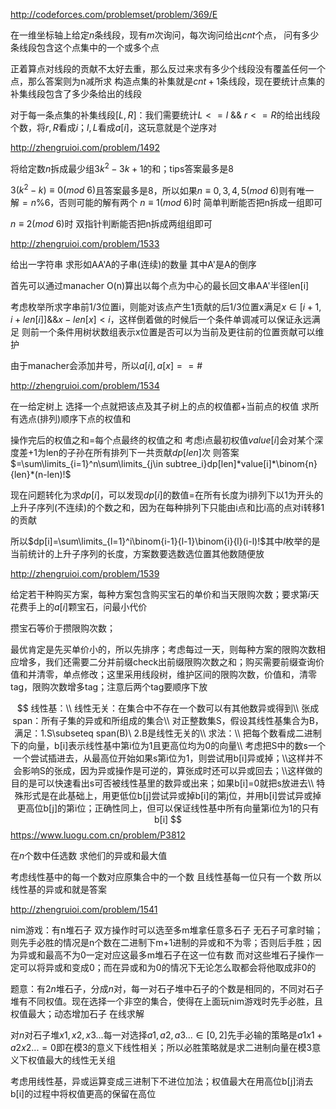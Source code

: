 http://codeforces.com/problemset/problem/369/E

在一维坐标轴上给定$n$条线段，现有$m$次询问，每次询问给出$cnt$个点， 问有多少条线段包含这个点集中的一个或多个点

正着算点对线段的贡献不太好去重，那么反过来求有多少个线段没有覆盖任何一个点，那么答案则为n减所求
构造点集的补集就是$cnt+1$条线段，现在要统计点集的补集线段包含了多少条给出的线段

对于每一条点集的补集线段$[L,R]$：我们需要统计$L<=l\ \&\&\ r<=R$的给出线段个数，将$r,R$看成$i$；$l,L$看成$a[i]$，这玩意就是个逆序对



http://zhengruioi.com/problem/1492

将给定数$n$拆成最少组$3k^2-3k+1$的和；tips答案最多是8

$3(k^2-k)\equiv 0(mod\ 6)$且答案最多是8，所以如果$n\equiv 0,3,4,5(mod\ 6)$则有唯一解$=n\%6$，否则可能的解有两个
$n\equiv 1(mod\ 6)$时 简单判断能否把n拆成一组即可

$n\equiv 2(mod\ 6)$时 双指针判断能否把n拆成两组组即可



http://zhengruioi.com/problem/1533

给出一字符串 求形如AA'A的子串(连续)的数量 其中A'是A的倒序

首先可以通过manacher O(n)算出以每个点为中心的最长回文串AA'半径len[i]

考虑枚举所求字串前1/3位置i，则能对该点产生1贡献的后1/3位置x满足$x\in[i+1,i+len[i]] \&\& x-len[x]<i$，这样倒着做的时候后一个条件单调减可以保证永远满足 则前一个条件用树状数组表示x位置是否可以为当前及更往前的位置贡献可以维护

由于manacher会添加井号，所以$a[i],a[x]==\#$



http://zhengruioi.com/problem/1534

在一给定树上 选择一个点就把该点及其子树上的点的权值都+当前点的权值 求所有选点(排列)顺序下点的权值和

操作完后的权值之和=每个点最终的权值之和 考虑i点最初权值$value[i]$会对某个深度差+1为len的子孙在所有排列下一共贡献$dp[len]$次 则答案$=\sum\limits_{i=1}^n\sum\limits_{j\in subtree_i}dp[len]*value[i]*\binom{n}{len}*(n-len)!$

现在问题转化为求$dp[i]$，可以发现$dp[i]$的数值=在所有长度为i排列下以1为开头的上升子序列(不连续)的个数之和，因为在每种排列下只能由i点和比i高的点对i转移1的贡献

所以$dp[i]=\sum\limits_{l=1}^i\binom{i-1}{l-1}\binom{i}{l}(i-l)!$其中$l$枚举的是当前统计的上升子序列的长度，方案数要选数选位置其他数随便放



http://zhengruioi.com/problem/1539

给定若干种购买方案，每种方案包含购买宝石的单价和当天限购次数；要求第$i$天花费手上的$a[i]$颗宝石，问最小代价

攒宝石等价于攒限购次数；

最优肯定是先买单价小的，所以先排序；考虑每过一天，则每种方案的限购次数相应增多，我们还需要二分并前缀check出前缀限购次数之和；购买需要前缀查询价值和并清零，单点修改；这里采用线段树，维护区间的限购次数，价值和，清零tag，限购次数增多tag；注意后两个tag要顺序下放


$$
线性基：\\
线性无关：在集合中不存在一个数可以有其他数异或得到\\
张成span：所有子集的异或和所组成的集合\\
对正整数集S，假设其线性基集合为B，满足：1.S\subseteq span(B)\ 2.B是线性无关的\\
求法：\\
把每个数看成二进制下的向量，b[i]表示线性基中第i位为1且更高位均为0的向量\\
考虑把S中的数s一个一个尝试插进去，从最高位开始如果s第i位为1，则尝试用b[i]异或掉；\\这样并不会影响S的张成，因为异或操作是可逆的，算张成时还可以异或回去；\\这样做的目的是可以快速看出s可否被线性基里的数异或出来；如果b[i]=0就把s放进去\\
特殊形式是在此基础上，用更低位b[j]尝试异或掉b[i]的第j位，并用b[i]尝试异或掉更高位b[j]的第i位；正确性同上，但可以保证线性基中所有向量第i位为1的只有b[i]
$$
https://www.luogu.com.cn/problem/P3812

在$n$个数中任选数 求他们的异或和最大值

考虑线性基中的每一个数对应原集合中的一个数 且线性基每一位只有一个数 所以线性基的异或和就是答案



http://zhengruioi.com/problem/1541

nim游戏：有n堆石子 双方操作时可以选至多m堆拿任意多石子 无石子可拿时输；则先手必胜的情况是n个数在二进制下m+1进制的异或和不为零；否则后手胜；因为异或和最高不为0一定对应这最多m堆石子在这一位有数 而对这些堆石子操作一定可以将异或和变成0；而在异或和为0的情况下无论怎么取都会将他取成非0的

题意：有$2n$堆石子，分成$n$对，每一对石子堆中石子的个数是相同的，不同对石子堆有不同权值。现在选择一个非空的集合，使得在上面玩nim游戏时先手必胜，且权值最大；动态增加石子 在线求解

对$n$对石子堆$x1,x2,x3...$每一对选择$a1,a2,a3...\in[0,2]$先手必输的策略是$a1x1+a2x2...=0$即在模3的意义下线性相关；所以必胜策略就是求二进制向量在模3意义下权值最大的线性无关组

考虑用线性基，异或运算变成三进制下不进位加法；权值最大在用高位b[j]消去b[i]的过程中将权值更高的保留在高位



